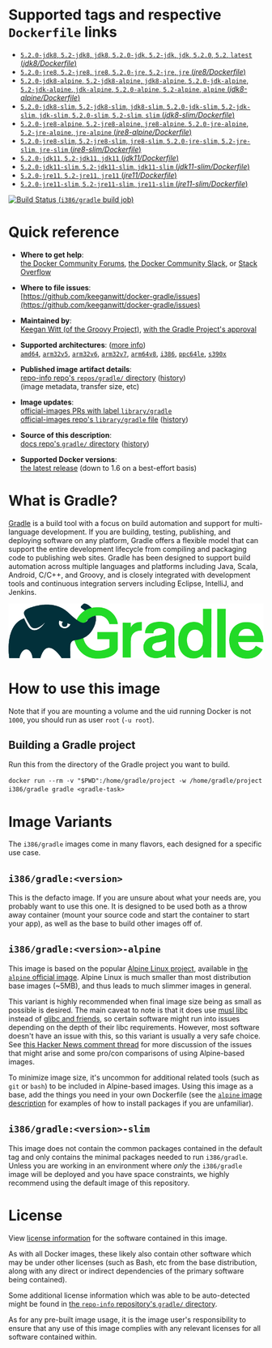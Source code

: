 <!--

********************************************************************************

WARNING:

    DO NOT EDIT "gradle/README.md"

    IT IS AUTO-GENERATED

    (from the other files in "gradle/" combined with a set of templates)

********************************************************************************

-->

# Supported tags and respective `Dockerfile` links

-	[`5.2.0-jdk8`, `5.2-jdk8`, `jdk8`, `5.2.0-jdk`, `5.2-jdk`, `jdk`, `5.2.0`, `5.2`, `latest` (*jdk8/Dockerfile*)](https://github.com/keeganwitt/docker-gradle/blob/9a96b182fea818a493c9e2b8df46cb59af1cefd1/jdk8/Dockerfile)
-	[`5.2.0-jre8`, `5.2-jre8`, `jre8`, `5.2.0-jre`, `5.2-jre`, `jre` (*jre8/Dockerfile*)](https://github.com/keeganwitt/docker-gradle/blob/9a96b182fea818a493c9e2b8df46cb59af1cefd1/jre8/Dockerfile)
-	[`5.2.0-jdk8-alpine`, `5.2-jdk8-alpine`, `jdk8-alpine`, `5.2.0-jdk-alpine`, `5.2-jdk-alpine`, `jdk-alpine`, `5.2.0-alpine`, `5.2-alpine`, `alpine` (*jdk8-alpine/Dockerfile*)](https://github.com/keeganwitt/docker-gradle/blob/9a96b182fea818a493c9e2b8df46cb59af1cefd1/jdk8-alpine/Dockerfile)
-	[`5.2.0-jdk8-slim`, `5.2-jdk8-slim`, `jdk8-slim`, `5.2.0-jdk-slim`, `5.2-jdk-slim`, `jdk-slim`, `5.2.0-slim`, `5.2-slim`, `slim` (*jdk8-slim/Dockerfile*)](https://github.com/keeganwitt/docker-gradle/blob/9a96b182fea818a493c9e2b8df46cb59af1cefd1/jdk8-slim/Dockerfile)
-	[`5.2.0-jre8-alpine`, `5.2-jre8-alpine`, `jre8-alpine`, `5.2.0-jre-alpine`, `5.2-jre-alpine`, `jre-alpine` (*jre8-alpine/Dockerfile*)](https://github.com/keeganwitt/docker-gradle/blob/9a96b182fea818a493c9e2b8df46cb59af1cefd1/jre8-alpine/Dockerfile)
-	[`5.2.0-jre8-slim`, `5.2-jre8-slim`, `jre8-slim`, `5.2.0-jre-slim`, `5.2-jre-slim`, `jre-slim` (*jre8-slim/Dockerfile*)](https://github.com/keeganwitt/docker-gradle/blob/9a96b182fea818a493c9e2b8df46cb59af1cefd1/jre8-slim/Dockerfile)
-	[`5.2.0-jdk11`, `5.2-jdk11`, `jdk11` (*jdk11/Dockerfile*)](https://github.com/keeganwitt/docker-gradle/blob/9a96b182fea818a493c9e2b8df46cb59af1cefd1/jdk11/Dockerfile)
-	[`5.2.0-jdk11-slim`, `5.2-jdk11-slim`, `jdk11-slim` (*jdk11-slim/Dockerfile*)](https://github.com/keeganwitt/docker-gradle/blob/9a96b182fea818a493c9e2b8df46cb59af1cefd1/jdk11-slim/Dockerfile)
-	[`5.2.0-jre11`, `5.2-jre11`, `jre11` (*jre11/Dockerfile*)](https://github.com/keeganwitt/docker-gradle/blob/9a96b182fea818a493c9e2b8df46cb59af1cefd1/jre11/Dockerfile)
-	[`5.2.0-jre11-slim`, `5.2-jre11-slim`, `jre11-slim` (*jre11-slim/Dockerfile*)](https://github.com/keeganwitt/docker-gradle/blob/9a96b182fea818a493c9e2b8df46cb59af1cefd1/jre11-slim/Dockerfile)

[![Build Status](https://doi-janky.infosiftr.net/job/multiarch/job/i386/job/gradle/badge/icon) (`i386/gradle` build job)](https://doi-janky.infosiftr.net/job/multiarch/job/i386/job/gradle/)

# Quick reference

-	**Where to get help**:  
	[the Docker Community Forums](https://forums.docker.com/), [the Docker Community Slack](https://blog.docker.com/2016/11/introducing-docker-community-directory-docker-community-slack/), or [Stack Overflow](https://stackoverflow.com/search?tab=newest&q=docker)

-	**Where to file issues**:  
	[https://github.com/keeganwitt/docker-gradle/issues](https://github.com/keeganwitt/docker-gradle/issues)

-	**Maintained by**:  
	[Keegan Witt (of the Groovy Project)](https://github.com/keeganwitt/docker-gradle), [with the Gradle Project's approval](https://discuss.gradle.org/t/official-docker-images/21159/8)

-	**Supported architectures**: ([more info](https://github.com/docker-library/official-images#architectures-other-than-amd64))  
	[`amd64`](https://hub.docker.com/r/amd64/gradle/), [`arm32v5`](https://hub.docker.com/r/arm32v5/gradle/), [`arm32v6`](https://hub.docker.com/r/arm32v6/gradle/), [`arm32v7`](https://hub.docker.com/r/arm32v7/gradle/), [`arm64v8`](https://hub.docker.com/r/arm64v8/gradle/), [`i386`](https://hub.docker.com/r/i386/gradle/), [`ppc64le`](https://hub.docker.com/r/ppc64le/gradle/), [`s390x`](https://hub.docker.com/r/s390x/gradle/)

-	**Published image artifact details**:  
	[repo-info repo's `repos/gradle/` directory](https://github.com/docker-library/repo-info/blob/master/repos/gradle) ([history](https://github.com/docker-library/repo-info/commits/master/repos/gradle))  
	(image metadata, transfer size, etc)

-	**Image updates**:  
	[official-images PRs with label `library/gradle`](https://github.com/docker-library/official-images/pulls?q=label%3Alibrary%2Fgradle)  
	[official-images repo's `library/gradle` file](https://github.com/docker-library/official-images/blob/master/library/gradle) ([history](https://github.com/docker-library/official-images/commits/master/library/gradle))

-	**Source of this description**:  
	[docs repo's `gradle/` directory](https://github.com/docker-library/docs/tree/master/gradle) ([history](https://github.com/docker-library/docs/commits/master/gradle))

-	**Supported Docker versions**:  
	[the latest release](https://github.com/docker/docker-ce/releases/latest) (down to 1.6 on a best-effort basis)

# What is Gradle?

[Gradle](https://gradle.org/) is a build tool with a focus on build automation and support for multi-language development. If you are building, testing, publishing, and deploying software on any platform, Gradle offers a flexible model that can support the entire development lifecycle from compiling and packaging code to publishing web sites. Gradle has been designed to support build automation across multiple languages and platforms including Java, Scala, Android, C/C++, and Groovy, and is closely integrated with development tools and continuous integration servers including Eclipse, IntelliJ, and Jenkins.

![logo](https://raw.githubusercontent.com/docker-library/docs/c3d3ca6beed000f9ba6eabc98f3399158f520256/gradle/logo.png)

# How to use this image

Note that if you are mounting a volume and the uid running Docker is not `1000`, you should run as user `root` (`-u root`).

## Building a Gradle project

Run this from the directory of the Gradle project you want to build.

`docker run --rm -v "$PWD":/home/gradle/project -w /home/gradle/project i386/gradle gradle <gradle-task>`

# Image Variants

The `i386/gradle` images come in many flavors, each designed for a specific use case.

## `i386/gradle:<version>`

This is the defacto image. If you are unsure about what your needs are, you probably want to use this one. It is designed to be used both as a throw away container (mount your source code and start the container to start your app), as well as the base to build other images off of.

## `i386/gradle:<version>-alpine`

This image is based on the popular [Alpine Linux project](http://alpinelinux.org), available in [the `alpine` official image](https://hub.docker.com/_/alpine). Alpine Linux is much smaller than most distribution base images (~5MB), and thus leads to much slimmer images in general.

This variant is highly recommended when final image size being as small as possible is desired. The main caveat to note is that it does use [musl libc](http://www.musl-libc.org) instead of [glibc and friends](http://www.etalabs.net/compare_libcs.html), so certain software might run into issues depending on the depth of their libc requirements. However, most software doesn't have an issue with this, so this variant is usually a very safe choice. See [this Hacker News comment thread](https://news.ycombinator.com/item?id=10782897) for more discussion of the issues that might arise and some pro/con comparisons of using Alpine-based images.

To minimize image size, it's uncommon for additional related tools (such as `git` or `bash`) to be included in Alpine-based images. Using this image as a base, add the things you need in your own Dockerfile (see the [`alpine` image description](https://hub.docker.com/_/alpine/) for examples of how to install packages if you are unfamiliar).

## `i386/gradle:<version>-slim`

This image does not contain the common packages contained in the default tag and only contains the minimal packages needed to run `i386/gradle`. Unless you are working in an environment where *only* the `i386/gradle` image will be deployed and you have space constraints, we highly recommend using the default image of this repository.

# License

View [license information](https://gradle.org/license/) for the software contained in this image.

As with all Docker images, these likely also contain other software which may be under other licenses (such as Bash, etc from the base distribution, along with any direct or indirect dependencies of the primary software being contained).

Some additional license information which was able to be auto-detected might be found in [the `repo-info` repository's `gradle/` directory](https://github.com/docker-library/repo-info/tree/master/repos/gradle).

As for any pre-built image usage, it is the image user's responsibility to ensure that any use of this image complies with any relevant licenses for all software contained within.

